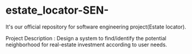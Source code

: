 # estate_locator-SEN-
It's our official repository for software engineering project(Estate locator).

Project Description : Design a system to find/identify the potential neighborhood
                      for real-estate investment according to user needs.
